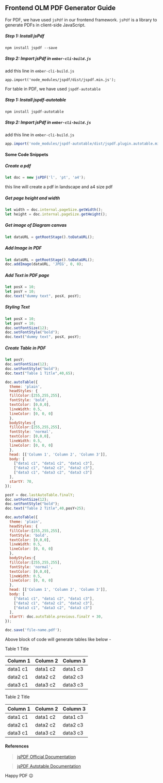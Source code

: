 ## Frontend OLM PDF Generator Guide

For PDF, we have used `jsPdf` in our frontend framework. `jsPdf` is a library to generate PDFs in client-side JavaScript.

##### Step 1: Install jsPdf
```
npm install jspdf --save
```
##### Step 2: Import jsPdf in `ember-cli-build.js`
add this line in `ember-cli-build.js`
```
app.import('node_modules/jspdf/dist/jspdf.min.js');
```
For table in PDF, we have used `jspdf-autotable` 

##### Step 1: Install jspdf-autotable
```
npm install jspdf-autotable
```
##### Step 2: Import jsPdf in `ember-cli-build.js`
add this line in `ember-cli-build.js`
```javascript
app.import('node_modules/jspdf-autotable/dist/jspdf.plugin.autotable.min.js');
```

#### Some Code Snippets


##### Create a pdf
```javascript
let doc = new jsPDF('l', 'pt', 'a4');
```
this line will create a pdf in landscape and a4 size pdf

##### Get page height and width
```javascript
let width = doc.internal.pageSize.getWidth();
let height = doc.internal.pageSize.getHeight();
```

##### Get image of Diagram canvas
```javascript
let dataURL = getRootStage().toDataURL();
```

##### Add Image in PDF
```javascript
let dataURL = getRootStage().toDataURL();
doc.addImage(dataURL, 'JPEG', 0, 0);
```

##### Add Text in PDF page
```javascript
let posX = 10;
let posY = 10;
doc.text("dummy text", posX, posY);
```

##### Styling Text
```javascript
let posX = 10;
let posY = 10;
doc.setFontSize(12);
doc.setFontStyle("bold");
doc.text("dummy text", posX, posY);
```

##### Create Table in PDF
```javascript
let posY;
doc.setFontSize(12);
doc.setFontStyle("bold");
doc.text("Table 1 Title",40,65);

doc.autoTable({
  theme: 'plain',
  headStyles: {
  fillColor:[255,255,255],
  fontStyle: 'bold',
  textColor: [0,0,0],
  lineWidth: 0.5,
  lineColor: [0, 0, 0]
  },
  bodyStyles:{
  fillColor:[255,255,255],
  fontStyle: 'normal',
  textColor: [0,0,0],
  lineWidth: 0.5,
  lineColor: [0, 0, 0]
  },
  head: [['Column 1', 'Column 2', 'Column 3']],
  body: [
    ["data1 c1", "data1 c2", "data1 c3"],
    ["data2 c1", "data2 c2", "data2 c3"],
    ["data3 c1", "data3 c2", "data3 c3"]
  ],
  startY: 70,
});

posY = doc.lastAutoTable.finalY;
doc.setFontSize(12);
doc.setFontStyle("bold");
doc.text("Table 2 Title",40,posY+25);

doc.autoTable({
  theme: 'plain',
  headStyles: {
  fillColor:[255,255,255],
  fontStyle: 'bold',
  textColor: [0,0,0],
  lineWidth: 0.5,
  lineColor: [0, 0, 0]
  },
  bodyStyles:{
  fillColor:[255,255,255],
  fontStyle: 'normal',
  textColor: [0,0,0],
  lineWidth: 0.5,
  lineColor: [0, 0, 0]
  },
  head: [['Column 1', 'Column 2', 'Column 3']],
  body: [
    ["data1 c1", "data1 c2", "data1 c3"],
    ["data2 c1", "data2 c2", "data2 c3"],
    ["data3 c1", "data3 c2", "data3 c3"]
  ],
  startY: doc.autoTable.previous.finalY + 30,
});

doc.save('file-name.pdf');
```
Above block of code will generate tables like below - 

Table 1 Title

| Column 1 	| Column 2 	| Column 3 	|
|----------	|----------	|----------	|
| data1 c1 	| data1 c2 	| data1 c3 	|
| data2 c1 	| data2 c2 	| data2 c3 	|
| data3 c1 	| data3 c2 	| data3 c3 	|

Table 2 Title

| Column 1 	| Column 2 	| Column 3 	|
|----------	|----------	|----------	|
| data1 c1 	| data1 c2 	| data1 c3 	|
| data2 c1 	| data2 c2 	| data2 c3 	|
| data3 c1 	| data3 c2 	| data3 c3 	|




#### References

>[jsPDF Official Documentation](https://rawgit.com/MrRio/jsPDF/master/docs/)

>[jsPDF Autotable Documentation](https://www.npmjs.com/package/jspdf-autotable/v/2.0.9)



Happy PDF :wink: 
